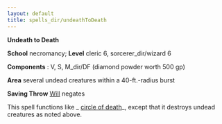 ```yaml
---
layout: default
title: spells_dir/undeathToDeath
---
```

 **Undeath to Death**

**School** necromancy; **Level** cleric 6, sorcerer_dir/wizard 6

**Components** : V, S, M_dir/DF (diamond powder worth 500 gp)

**Area** several undead creatures within a 40-ft.-radius burst

**Saving Throw** [Will](../../combat#_will) negates

This spell functions like _ [circle of death](../circleOfDeath#_circle-of-death)_, except that it destroys undead creatures as noted above.


